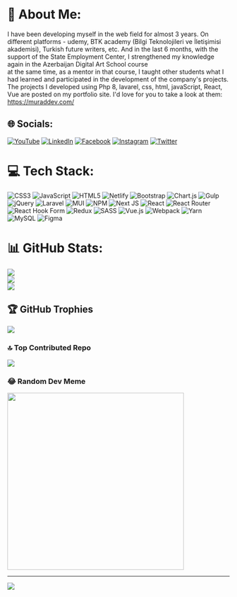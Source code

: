 # 💫 About Me:
I have been developing myself in the web field for almost 3 years. On different platforms - udemy, BTK academy (Bilgi Teknolojileri ve İletişimisi akademisi), Turkish future writers, etc. And in the last 6 months, with the support of the State Employment Center, I strengthened my knowledge again in the Azerbaijan Digital Art School course<br>at the same time, as a mentor in that course, I taught other students what I had learned and participated in the development of the company's projects. The projects I developed using Php 8, lavarel, css, html, javaScript, React, Vue are posted on my portfolio site. I'd love for you to take a look at them: https://muraddev.com/

## 🌐 Socials:
[![YouTube](https://img.shields.io/badge/YouTube-%23FF0000.svg?logo=YouTube&logoColor=white)](https://www.youtube.com/channel/UCN3MDlG7ZjmpsBZmrgSZXsQ) 
[![LinkedIn](https://img.shields.io/badge/LinkedIn-%230077B5.svg?logo=linkedin&logoColor=white)](https://www.linkedin.com/in/murad-a%C4%9Famm%C9%99dov-8a1407276/)
[![Facebook](https://img.shields.io/badge/Facebook-%231877F2.svg?logo=Facebook&logoColor=white)](https://www.facebook.com/profile.php?id=100089021070202) [![Instagram](https://img.shields.io/badge/Instagram-%23E4405F.svg?logo=Instagram&logoColor=white)](https://instagram.com/agamedov_m)  [![Twitter](https://img.shields.io/badge/Twitter-%231DA1F2.svg?logo=Twitter&logoColor=white)](https://twitter.com/agamedov_m) 

# 💻 Tech Stack:
![CSS3](https://img.shields.io/badge/css3-%231572B6.svg?style=for-the-badge&logo=css3&logoColor=white) ![JavaScript](https://img.shields.io/badge/javascript-%23323330.svg?style=for-the-badge&logo=javascript&logoColor=%23F7DF1E) ![HTML5](https://img.shields.io/badge/html5-%23E34F26.svg?style=for-the-badge&logo=html5&logoColor=white) ![Netlify](https://img.shields.io/badge/netlify-%23000000.svg?style=for-the-badge&logo=netlify&logoColor=#00C7B7) ![Bootstrap](https://img.shields.io/badge/bootstrap-%238511FA.svg?style=for-the-badge&logo=bootstrap&logoColor=white) ![Chart.js](https://img.shields.io/badge/chart.js-F5788D.svg?style=for-the-badge&logo=chart.js&logoColor=white) ![Gulp](https://img.shields.io/badge/GULP-%23CF4647.svg?style=for-the-badge&logo=gulp&logoColor=white) ![jQuery](https://img.shields.io/badge/jquery-%230769AD.svg?style=for-the-badge&logo=jquery&logoColor=white) ![Laravel](https://img.shields.io/badge/laravel-%23FF2D20.svg?style=for-the-badge&logo=laravel&logoColor=white) ![MUI](https://img.shields.io/badge/MUI-%230081CB.svg?style=for-the-badge&logo=mui&logoColor=white) ![NPM](https://img.shields.io/badge/NPM-%23CB3837.svg?style=for-the-badge&logo=npm&logoColor=white) ![Next JS](https://img.shields.io/badge/Next-black?style=for-the-badge&logo=next.js&logoColor=white) ![React](https://img.shields.io/badge/react-%2320232a.svg?style=for-the-badge&logo=react&logoColor=%2361DAFB) ![React Router](https://img.shields.io/badge/React_Router-CA4245?style=for-the-badge&logo=react-router&logoColor=white) ![React Hook Form](https://img.shields.io/badge/React%20Hook%20Form-%23EC5990.svg?style=for-the-badge&logo=reacthookform&logoColor=white) ![Redux](https://img.shields.io/badge/redux-%23593d88.svg?style=for-the-badge&logo=redux&logoColor=white) ![SASS](https://img.shields.io/badge/SASS-hotpink.svg?style=for-the-badge&logo=SASS&logoColor=white) ![Vue.js](https://img.shields.io/badge/vue.js-%2335495e.svg?style=for-the-badge&logo=vuedotjs&logoColor=%234FC08D) ![Webpack](https://img.shields.io/badge/webpack-%238DD6F9.svg?style=for-the-badge&logo=webpack&logoColor=black) ![Yarn](https://img.shields.io/badge/yarn-%232C8EBB.svg?style=for-the-badge&logo=yarn&logoColor=white) ![MySQL](https://img.shields.io/badge/mysql-%2300000f.svg?style=for-the-badge&logo=mysql&logoColor=white) ![Figma](https://img.shields.io/badge/figma-%23F24E1E.svg?style=for-the-badge&logo=figma&logoColor=white)
# 📊 GitHub Stats:
![](https://github-readme-stats.vercel.app/api?username=murad268&theme=dark&hide_border=false&include_all_commits=false&count_private=false)<br/>
![](https://github-readme-streak-stats.herokuapp.com/?user=murad268&theme=dark&hide_border=false)<br/>
![](https://github-readme-stats.vercel.app/api/top-langs/?username=murad268&theme=dark&hide_border=false&include_all_commits=false&count_private=false&layout=compact)

## 🏆 GitHub Trophies
![](https://github-profile-trophy.vercel.app/?username=murad268&theme=radical&no-frame=false&no-bg=false&margin-w=4)



### 🔝 Top Contributed Repo
![](https://github-contributor-stats.vercel.app/api?username=murad268&limit=5&theme=onedark&combine_all_yearly_contributions=true)

### 😂 Random Dev Meme
<img src='https://randommeme-five.vercel.app/' style="height: 400px;"/>

---
[![](https://visitcount.itsvg.in/api?id=murad268&icon=0&color=0)](https://visitcount.itsvg.in)

<!-- Proudly created with GPRM ( https://gprm.itsvg.in ) -->
